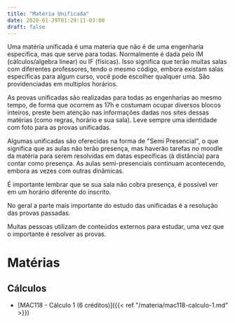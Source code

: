 ```yaml
---
title: "Matéria Unificada"
date: 2020-01-29T01:29:11-03:00
draft: false
---
```


Uma matéria unificada é uma materia que não é de uma engenharia especifica, mas que serve para todas. Normalmente é dada pelo IM (cálculos/algebra linear) ou IF (físicas). Isso significa que terão muitas salas com diferentes professores, tendo o mesmo código, embora existam salas específicas para algum curso, você pode escolher qualquer uma. São providenciadas em multiplos horários.

As provas unificadas são realizadas para todas as engenharias ao mesmo tempo, de forma que ocorrem as 17h e costumam ocupar diversos blocos inteiros, preste bem atenção nas informações dadas nos sites dessas matérias (como regras, horário e sua sala). Leve sempre uma identidade com foto para as provas unificadas.

Algumas unificadas são oferecidas na forma de "Semi Presencial", o que significa que as aulas não terão presença, mas haverão tarefas no moodle da matéria para serem resolvidas em datas específicas (à distância) para contar como presença. As aulas semi-presenciais continuam acontecendo, embora as vezes com outras dinâmicas.

É importante lembrar que se sua sala não cobra presença, é possível ver em um horário diferente do inscrito.

No geral a parte mais importante do estudo das unificadas é a resolução das provas passadas.

Muitas pessoas utilizam de conteúdos externos para estudar, uma vez que o importante é resolver as provas.

# Matérias

## Cálculos

- [MAC118 - Cálculo 1 (6 créditos)]({{< ref "/materia/mac118-calculo-1.md" >}})
